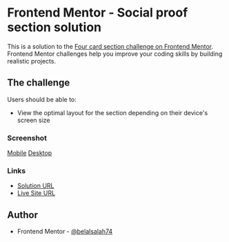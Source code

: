 # Frontend Mentor - Social proof section solution

This is a solution to the [Four card section challenge on Frontend Mentor](https://www.frontendmentor.io/challenges/four-card-feature-section-weK1eFYK/). Frontend Mentor challenges help you improve your coding skills by building realistic projects.

## The challenge

Users should be able to:

- View the optimal layout for the section depending on their device's screen size

### Screenshot

[Mobile](./images/sc-mobile.png)
[Desktop](./images/sc-desktop.png)

### Links

- [Solution URL](https://www.frontendmentor.io/solutions/four-card-section-1P9dMGA0St)
- [Live Site URL](https://belalsalah74.github.io/four-card-section/)

## Author

- Frontend Mentor - [@belalsalah74](https://www.frontendmentor.io/profile/belalsalah74)
